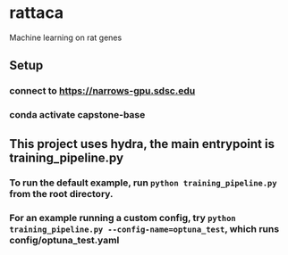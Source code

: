 # rattaca
Machine learning on rat genes

## Setup

### connect to https://narrows-gpu.sdsc.edu

### conda activate capstone-base

## This project uses hydra, the main entrypoint is training_pipeline.py

### To run the default example, run `python training_pipeline.py` from the root directory.

### For an example running a custom config, try `python training_pipeline.py --config-name=optuna_test`, which runs config/optuna_test.yaml